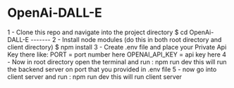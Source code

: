 # OpenAi-DALL-E
1 - Clone this repo and
navigate into the project directory
$ cd OpenAi-DALL-E    -------
2 - Install node modules (do this in both root directory and client directory)
$ npm install
3 - Create .env file and place your Private Api Key there like:
PORT = port number here
OPENAI_API_KEY = api key here
4 - Now in root directory open the terminal and run :
npm run dev
this will run the backend server on port that you provided in .env file
5 - now go into client server and run :
npm run dev
this will run client server
